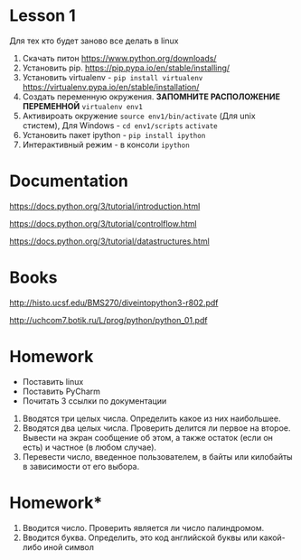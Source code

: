 # Lesson 1
Для тех кто будет заново все делать в linux

1. Скачать питон https://www.python.org/downloads/
2. Установить pip. https://pip.pypa.io/en/stable/installing/
3. Установить virtualenv - `pip install virtualenv` https://virtualenv.pypa.io/en/stable/installation/
4. Создать переменную окружения. **ЗАПОМНИТЕ РАСПОЛОЖЕНИЕ ПЕРЕМЕННОЙ** `virtualenv env1`
5. Активироать окружение `source env1/bin/activate` (Для unix стистем), 
Для Windows - `cd env1/scripts` `activate`
6. Установить пакет ipython - `pip install ipython`
7. Интерактивный режим - в консоли `ipython`

# Documentation
https://docs.python.org/3/tutorial/introduction.html

https://docs.python.org/3/tutorial/controlflow.html

https://docs.python.org/3/tutorial/datastructures.html

# Books
http://histo.ucsf.edu/BMS270/diveintopython3-r802.pdf

http://uchcom7.botik.ru/L/prog/python/python_01.pdf

# Homework
- Поставить linux
- Поставить PyCharm
- Почитать 3 ссылки по документации
1. Вводятся три целых числа. Определить какое из них наибольшее.
2. Вводятся два целых числа. Проверить делится ли первое на второе. Вывести на экран сообщение об этом, а также остаток (если он есть) и частное (в любом случае).
3. Перевести число, введенное пользователем, в байты или килобайты в зависимости от его выбора.

# Homework*
1. Вводится число. Проверить является ли число палиндромом.
2. Вводится буква. Определить, это код английской буквы или какой-либо иной символ
